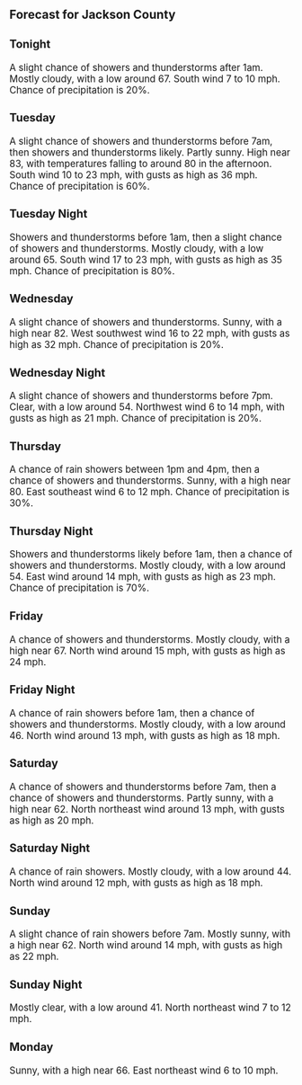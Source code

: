 <div>
   <h2>Forecast for Jackson County</h2>
   <p>
      <div style="font-size:120%">
         <h3>Tonight</h3>A slight chance of showers and thunderstorms after 1am. Mostly cloudy, with a low around 67. South wind 7 to 10 mph. Chance
         of precipitation is 20%.<br></div>
   </p>
   <p>
      <div style="font-size:120%">
         <h3>Tuesday</h3>A slight chance of showers and thunderstorms before 7am, then showers and thunderstorms likely. Partly sunny. High near 83,
         with temperatures falling to around 80 in the afternoon. South wind 10 to 23 mph, with gusts as high as 36 mph. Chance of
         precipitation is 60%.<br></div>
   </p>
   <p>
      <div style="font-size:120%">
         <h3>Tuesday Night</h3>Showers and thunderstorms before 1am, then a slight chance of showers and thunderstorms. Mostly cloudy, with a low around
         65. South wind 17 to 23 mph, with gusts as high as 35 mph. Chance of precipitation is 80%.<br></div>
   </p>
   <p>
      <div style="font-size:120%">
         <h3>Wednesday</h3>A slight chance of showers and thunderstorms. Sunny, with a high near 82. West southwest wind 16 to 22 mph, with gusts as
         high as 32 mph. Chance of precipitation is 20%.<br></div>
   </p>
   <p>
      <div style="font-size:120%">
         <h3>Wednesday Night</h3>A slight chance of showers and thunderstorms before 7pm. Clear, with a low around 54. Northwest wind 6 to 14 mph, with gusts
         as high as 21 mph. Chance of precipitation is 20%.<br></div>
   </p>
   <p>
      <div style="font-size:120%">
         <h3>Thursday</h3>A chance of rain showers between 1pm and 4pm, then a chance of showers and thunderstorms. Sunny, with a high near 80. East
         southeast wind 6 to 12 mph. Chance of precipitation is 30%.<br></div>
   </p>
   <p>
      <div style="font-size:120%">
         <h3>Thursday Night</h3>Showers and thunderstorms likely before 1am, then a chance of showers and thunderstorms. Mostly cloudy, with a low around
         54. East wind around 14 mph, with gusts as high as 23 mph. Chance of precipitation is 70%.<br></div>
   </p>
   <p>
      <div style="font-size:120%">
         <h3>Friday</h3>A chance of showers and thunderstorms. Mostly cloudy, with a high near 67. North wind around 15 mph, with gusts as high as
         24 mph.<br></div>
   </p>
   <p>
      <div style="font-size:120%">
         <h3>Friday Night</h3>A chance of rain showers before 1am, then a chance of showers and thunderstorms. Mostly cloudy, with a low around 46. North
         wind around 13 mph, with gusts as high as 18 mph.<br></div>
   </p>
   <p>
      <div style="font-size:120%">
         <h3>Saturday</h3>A chance of showers and thunderstorms before 7am, then a chance of showers and thunderstorms. Partly sunny, with a high near
         62. North northeast wind around 13 mph, with gusts as high as 20 mph.<br></div>
   </p>
   <p>
      <div style="font-size:120%">
         <h3>Saturday Night</h3>A chance of rain showers. Mostly cloudy, with a low around 44. North wind around 12 mph, with gusts as high as 18 mph.<br></div>
   </p>
   <p>
      <div style="font-size:120%">
         <h3>Sunday</h3>A slight chance of rain showers before 7am. Mostly sunny, with a high near 62. North wind around 14 mph, with gusts as high
         as 22 mph.<br></div>
   </p>
   <p>
      <div style="font-size:120%">
         <h3>Sunday Night</h3>Mostly clear, with a low around 41. North northeast wind 7 to 12 mph.<br></div>
   </p>
   <p>
      <div style="font-size:120%">
         <h3>Monday</h3>Sunny, with a high near 66. East northeast wind 6 to 10 mph.<br></div>
   </p>
</div>